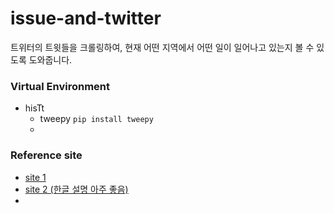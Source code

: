 # issue-and-twitter
트위터의 트윗들을 크롤링하여, 현재 어떤 지역에서 어떤 일이 일어나고 있는지 볼 수 있도록 도와줍니다.

### Virtual Environment
* hisTt
  * tweepy `pip install tweepy`
  * 

### Reference site
* [site 1](https://medium.freecodecamp.org/creating-a-twitter-bot-in-python-with-tweepy-ac524157a607)
* [site 2 (한글 설명 아주 좋음)](https://m.blog.naver.com/PostView.nhn?blogId=acwboy&logNo=220541273950&proxyReferer=https%3A%2F%2Fwww.google.co.kr%2F)
* 

